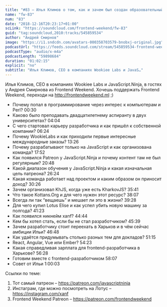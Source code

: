 ```yaml
---
title: "#83 – Илья Климов о том, как и зачем был создан образовательный проект JavaScript.Ninja"
name: "fw-83"
num: "83"
date: "2018-12-16T20:23:17+01:00"
scLink: "https://soundcloud.com/frontend-weekend/fw-83"
guid: "tag:soundcloud,2010:tracks/545859534"
author: "Андрей Смирнов"
image: "https://i1.sndcdn.com/avatars-000358703579-bnobxj-original.jpg"
podcastUrl: "https://feeds.soundcloud.com/stream/545859534-frontend-weekend-fw-83.m4a"
podcastType: "audio/x-m4a"
podcastLength: "59898684"
duration: "01:02:15"
explicit: "no"
subtitle: "Илья Климов, CEO в компаниях Wookiee Labs и JavaS…"
---
```

Илья Климов, CEO в компаниях Wookiee Labs и JavaScript.Ninja, в гостях у Андрея Смирнова из Frontend Weekend. Хочешь поддержать Frontend Weekend, переходи на http://frontendweekend.ml ;)

- Почему попал в программирование через интерес к компьютерам и Perl? 00:30
- Каково было преподавать двадцатилетнему аспиранту в двух университетах? 04:04
- С чего стартовал карьеру разработчика и как пришёл к собственной компании? 06:24
- Почему WookieLabs и как приходили первые интересные международные заказы? 13:26
- Почему разрабатывают только на JavaScript и как организована команда? 17:52
- Как появился Patreon у JavaScript.Ninja и почему контент там не был регулярным? 20:48
- Какой диапазон обучения у JavaScript.Ninja и какая изначальная цель патреона? 26:24
- Какая команда работает над проектом и каким образом он приносит доход? 30:26
- Зачем организовал KhJS, когда уже есть KharkovJS? 35:41
- Что такое Kottans.Org и для чего нужен этот ресурс? 38:07
- Всегда ли так “вещаешь” и мешает ли это в жизни? 39:28
- Для чего купил Lotus Elise и как успел убить новую машину за полгода? 41:23
- Как появился никнейм xanf? 44:44
- Кем бы хотел стать, если бы не стал разработчиком? 45:39
- Зачем разработчику стоит переехать в Харьков и в чём сейчас амбиции Ильи? 46:48
- Как удаётся придумывать столько разных тем для докладов? 51:15
- React, Angular, Vue или Ember? 54:23
- Какая справедливая зарплата для frontend-разработчика в Харькове? 56:28
- Готовим вместе с frontend-разработчиком 58:07
- Совет от Ильи 1:00:03

Ссылки по теме:
1) Тот самый патреон – https://patreon.com/javascriptninja
2) Инстаграм, где можно посмотреть на Лотус – https://instagram.com/xanf
3) Frontend Weekend Patreon – https://patreon.com/frontendweekend